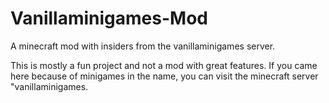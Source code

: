 # Vanillaminigames-Mod
A minecraft mod with insiders from the vanillaminigames server.

This is mostly a fun project and not a mod with great features. If you came here because of minigames in the name, you can visit the minecraft server "vanillaminigames.
